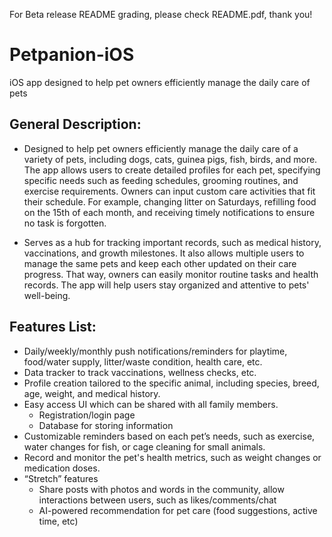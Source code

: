 For Beta release README grading, please check README.pdf, thank you!

# Petpanion-iOS

iOS app designed to help pet owners efficiently manage the daily care of pets

## General Description: 

- Designed to help pet owners efficiently manage the daily care of a variety of pets, including dogs, cats, guinea pigs, fish, birds, and more. The app allows users to create detailed profiles for each pet, specifying specific needs such as feeding schedules, grooming routines, and exercise requirements. Owners can input custom care activities that fit their schedule. For example, changing litter on Saturdays, refilling food on the 15th of each month, and receiving timely notifications to ensure no task is forgotten.

- Serves as a hub for tracking important records, such as medical history, vaccinations, and growth milestones. It also allows multiple users to manage the same pets and keep each other updated on their care progress. That way, owners can easily monitor routine tasks and health records. The app will help users stay organized and attentive to pets' well-being.

## Features List:

- Daily/weekly/monthly push notifications/reminders for playtime, food/water supply, litter/waste condition, health care, etc.
- Data tracker to track vaccinations, wellness checks, etc.
- Profile creation tailored to the specific animal, including species, breed, age, weight, and medical history.
- Easy access UI which can be shared with all family members.
  - Registration/login page
  - Database for storing information
- Customizable reminders based on each pet’s needs, such as exercise, water changes for fish, or cage cleaning for small animals.
- Record and monitor the pet's health metrics, such as weight changes or medication doses.
- “Stretch” features
  - Share posts with photos and words in the community, allow interactions between users, such as likes/comments/chat
  - AI-powered recommendation for pet care (food suggestions, active time, etc)


